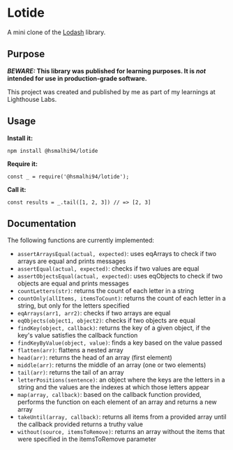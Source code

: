 # Lotide

A mini clone of the [Lodash](https://lodash.com) library.

## Purpose

**_BEWARE:_ This library was published for learning purposes. It is _not_ intended for use in production-grade software.**

This project was created and published by me as part of my learnings at Lighthouse Labs. 

## Usage

**Install it:**

`npm install @hsmalhi94/lotide`

**Require it:**

`const _ = require('@hsmalhi94/lotide');`

**Call it:**

`const results = _.tail([1, 2, 3]) // => [2, 3]`

## Documentation

The following functions are currently implemented:

* `assertArraysEqual(actual, expected)`: uses eqArrays to check if two arrays are equal and prints messages
* `assertEqual(actual, expected)`: checks if two values are equal
* `assertObjectsEqual(actual, expected)`: uses eqObjects to check if two objects are equal and prints messages
* `countLetters(str)`: returns the count of each letter in a string
* `countOnly(allItems, itemsToCount)`: returns the count of each letter in a string, but only for the letters specified
* `eqArrays(arr1, arr2)`: checks if two arrays are equal
* `eqObjects(object1, object2)`: checks if two objects are equal
* `findKey(object, callback)`: returns the key of a given object, if the key's value satisfies the callback function
* `findKeyByValue(object, value)`: finds a key based on the value passed
* `flatten(arr)`: flattens a nested array
* `head(arr)`: returns the head of an array (first element)
* `middle(arr)`: returns the middle of an array (one or two elements)
* `tail(arr)`: returns the tail of an array
* `letterPositions(sentence)`:  an object where the keys are the letters in a string and the values are the indexes at which those letters appear 
* `map(array, callback)`: based on the callback function provided, performs the function on each element of an array and returns a new array
* `takeUntil(array, callback)`: returns all items from a provided array until the callback provided returns a truthy value
* `without(source, itemsToRemove)`: returns an array without the items that were specified in the itemsToRemove parameter